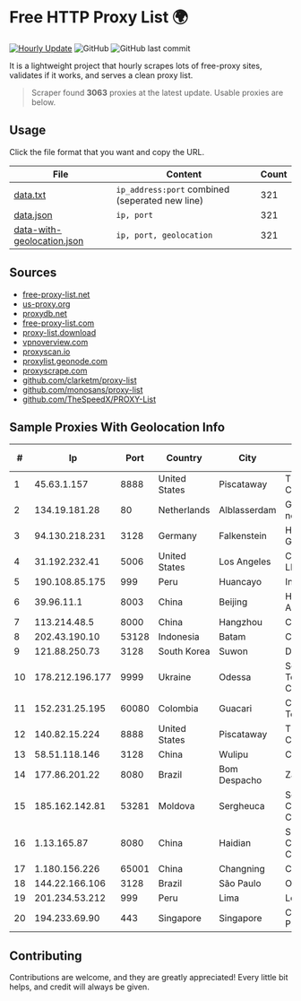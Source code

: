 
# Free HTTP Proxy List 🌍

[![Hourly Update](https://github.com/mertguvencli/http-proxy-list/actions/workflows/main.yml/badge.svg?branch=main)](https://github.com/mertguvencli/http-proxy-list/actions/workflows/main.yml)
![GitHub](https://img.shields.io/github/license/mertguvencli/http-proxy-list)
![GitHub last commit](https://img.shields.io/github/last-commit/mertguvencli/http-proxy-list)

It is a lightweight project that hourly scrapes lots of free-proxy sites, validates if it works, and serves a clean proxy list.


> Scraper found **3063** proxies at the latest update. Usable proxies are below.

## Usage

Click the file format that you want and copy the URL.


|File|Content|Count|
|----|-------|-----|
|[data.txt](https://raw.githubusercontent.com/mertguvencli/http-proxy-list/main/proxy-list/data.txt)|`ip_address:port` combined (seperated new line)|321|
|[data.json](https://raw.githubusercontent.com/mertguvencli/http-proxy-list/main/proxy-list/data.json)|`ip, port`|321|
|[data-with-geolocation.json](https://raw.githubusercontent.com/mertguvencli/http-proxy-list/main/proxy-list/data-with-geolocation.json)|`ip, port, geolocation`|321|

## Sources

* [free-proxy-list.net](https://free-proxy-list.net)
* [us-proxy.org](https://www.us-proxy.org)
* [proxydb.net](http://proxydb.net)
* [free-proxy-list.com](https://free-proxy-list.com/?page=&port=&type%5B%5D=http&type%5B%5D=https&up_time=0&search=Search)
* [proxy-list.download](https://www.proxy-list.download/HTTP)
* [vpnoverview.com](https://vpnoverview.com/privacy/anonymous-browsing/free-proxy-servers)
* [proxyscan.io](https://www.proxyscan.io)
* [proxylist.geonode.com](https://proxylist.geonode.com/api/proxy-list?limit=300&page=1&sort_by=lastChecked&sort_type=desc&protocols=http,https)
* [proxyscrape.com](https://api.proxyscrape.com/v2/?request=displayproxies&protocol=http&timeout=10000&country=all&ssl=all&anonymity=all)
* [github.com/clarketm/proxy-list](https://raw.githubusercontent.com/clarketm/proxy-list/master/proxy-list-raw.txt)
* [github.com/monosans/proxy-list](https://raw.githubusercontent.com/monosans/proxy-list/main/proxies/http.txt)
* [github.com/TheSpeedX/PROXY-List](https://raw.githubusercontent.com/TheSpeedX/PROXY-List/master/http.txt)


## Sample Proxies With Geolocation Info

|#|Ip|Port|Country|City|Internet Service Provider|
|-|--|----|-------|----|-------------------------|
|1|45.63.1.157|8888|United States|Piscataway|The Constant Company|
|2|134.19.181.28|80|Netherlands|Alblasserdam|Global Layer network|
|3|94.130.218.231|3128|Germany|Falkenstein|Hetzner Online GmbH|
|4|31.192.232.41|5006|United States|Los Angeles|Chelyabinsk-Signal LLC|
|5|190.108.85.175|999|Peru|Huancayo|Internexa Peru S.A|
|6|39.96.11.1|8003|China|Beijing|Hangzhou Alibaba Advertising Co|
|7|113.214.48.5|8000|China|Hangzhou|Chinanet|
|8|202.43.190.10|53128|Indonesia|Batam|CEPATNET|
|9|121.88.250.73|3128|South Korea|Suwon|DLIVE|
|10|178.212.196.177|9999|Ukraine|Odessa|Southern Telecommunication Company Ltd.|
|11|152.231.25.195|60080|Colombia|Guacari|Colombiatel Telecomunicaciones|
|12|140.82.15.224|8888|United States|Piscataway|The Constant Company|
|13|58.51.118.146|3128|China|Wulipu|Chinanet|
|14|177.86.201.22|8080|Brazil|Bom Despacho|Zap Online Ltda|
|15|185.162.142.81|53281|Moldova|Sergheuca|Societatea Comerciala Click-COM SRL|
|16|1.13.165.87|8080|China|Haidian|Shenzhen Tencent Computer Systems Company Limited|
|17|1.180.156.226|65001|China|Changning|Chinanet|
|18|144.22.166.106|3128|Brazil|São Paulo|Oracle Corporation|
|19|201.234.53.212|999|Peru|Lima|Level 3 Peru S.A|
|20|194.233.69.90|443|Singapore|Singapore|Contabo Asia Private Limited|



## Contributing

Contributions are welcome, and they are greatly appreciated! Every
little bit helps, and credit will always be given.

